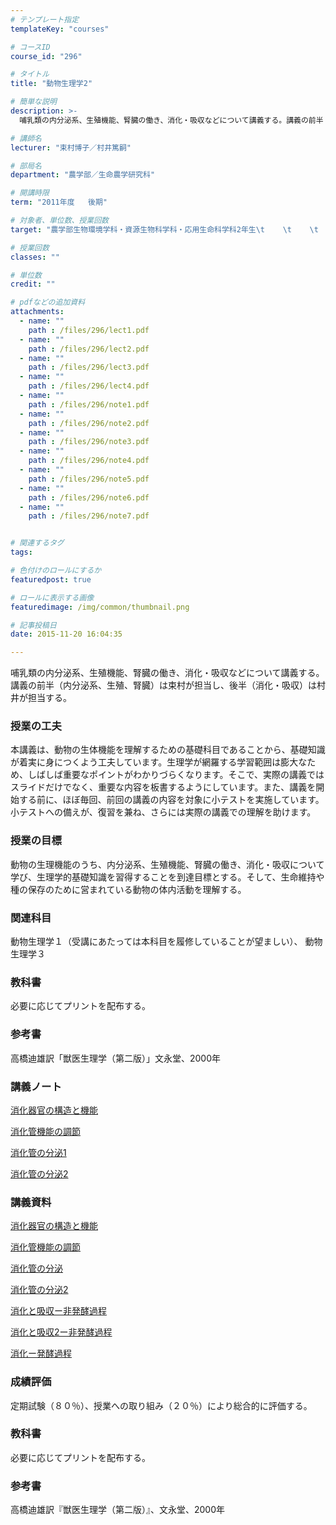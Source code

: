 ```yaml
---
# テンプレート指定
templateKey: "courses"

# コースID
course_id: "296"

# タイトル
title: "動物生理学2"

# 簡単な説明
description: >-
  哺乳類の内分泌系、生殖機能、腎臓の働き、消化・吸収などについて講義する。講義の前半（内分泌系、生殖、腎臓）は束村が担当し、後半（消化・吸収）は村井が担当する。...

# 講師名
lecturer: "束村博子／村井篤嗣"

# 部局名
department: "農学部／生命農学研究科"

# 開講時限
term: "2011年度	後期"

# 対象者、単位数、授業回数
target: "農学部生物環境学科・資源生物科学科・応用生命科学科2年生\t    \t    \t    \t    2単位、週1回全15回"

# 授業回数
classes: ""

# 単位数
credit: ""

# pdfなどの追加資料
attachments: 
  - name: "" 
    path : /files/296/lect1.pdf
  - name: "" 
    path : /files/296/lect2.pdf
  - name: "" 
    path : /files/296/lect3.pdf
  - name: "" 
    path : /files/296/lect4.pdf
  - name: "" 
    path : /files/296/note1.pdf
  - name: "" 
    path : /files/296/note2.pdf
  - name: "" 
    path : /files/296/note3.pdf
  - name: "" 
    path : /files/296/note4.pdf
  - name: "" 
    path : /files/296/note5.pdf
  - name: "" 
    path : /files/296/note6.pdf
  - name: "" 
    path : /files/296/note7.pdf


# 関連するタグ
tags:

# 色付けのロールにするか
featuredpost: true

# ロールに表示する画像
featuredimage: /img/common/thumbnail.png

# 記事投稿日
date: 2015-11-20 16:04:35

---
```

哺乳類の内分泌系、生殖機能、腎臓の働き、消化・吸収などについて講義する。講義の前半（内分泌系、生殖、腎臓）は束村が担当し、後半（消化・吸収）は村井が担当する。
### 授業の工夫

本講義は、動物の生体機能を理解するための基礎科目であることから、基礎知識が着実に身につくよう工夫しています。生理学が網羅する学習範囲は膨大なため、しばしば重要なポイントがわかりづらくなります。そこで、実際の講義ではスライドだけでなく、重要な内容を板書するようにしています。また、講義を開始する前に、ほぼ毎回、前回の講義の内容を対象に小テストを実施しています。小テストへの備えが、復習を兼ね、さらには実際の講義での理解を助けます。

### 授業の目標

動物の生理機能のうち、内分泌系、生殖機能、腎臓の働き、消化・吸収について学び、生理学的基礎知識を習得することを到達目標とする。そして、生命維持や種の保存のために営まれている動物の体内活動を理解する。

### 関連科目

動物生理学１（受講にあたっては本科目を履修していることが望ましい）、 動物生理学３ 

### 教科書

必要に応じてプリントを配布する。

### 参考書 

高橋迪雄訳「獣医生理学（第二版）」文永堂、2000年

### 講義ノート


[消化器官の構造と機能](/files/296/lect1.pdf) 

[消化管機能の調節](/files/296/lect2.pdf) 

[消化管の分泌1](/files/296/lect3.pdf) 

[消化管の分泌2](/files/296/lect4.pdf) 

### 講義資料


[消化器官の構造と機能](/files/296/note1.pdf) 

[消化管機能の調節](/files/296/note2.pdf) 

[消化管の分泌](/files/296/note3.pdf) 

[消化管の分泌2](/files/296/note4.pdf) 

[消化と吸収ー非発酵過程](/files/296/note5.pdf) 

[消化と吸収2ー非発酵過程](/files/296/note6.pdf) 

[消化ー発酵過程](/files/296/note7.pdf) 

### 成績評価

定期試験（８０％）、授業への取り組み（２０％）により総合的に評価する。
### 教科書

必要に応じてプリントを配布する。

### 参考書

高橋迪雄訳『獣医生理学（第二版）』、文永堂、2000年